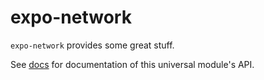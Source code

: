 # expo-network

`expo-network` provides some great stuff.

See [<ModuleName> docs](https://docs.expo.io/versions/latest/sdk/<module-docs-name>) for documentation of this universal module's API.
